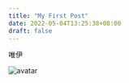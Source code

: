 ```yaml
---
title: "My First Post"
date: 2022-05-04T13:25:38+08:00
draft: false
---
```

唯伊

![avatar](pic/onlyu.git)
